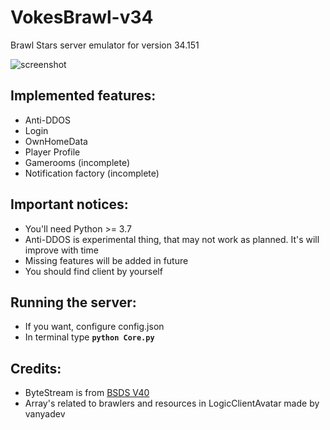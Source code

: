 # VokesBrawl-v34
Brawl Stars server emulator for version 34.151

![screenshot](https://github.com/VokesTeam/VokesBrawl-v34/blob/main/screenshot/screenshot.png)

## Implemented features:
 - Anti-DDOS
 - Login
 - OwnHomeData
 - Player Profile
 - Gamerooms (incomplete)
 - Notification factory (incomplete)

## Important notices:
 - You'll need Python >= 3.7
 - Anti-DDOS is experimental thing, that may not work as planned. It's will improve with time
 - Missing features will be added in future
 - You should find client by yourself

## Running the server:
 - If you want, configure config.json
 - In terminal type __`python Core.py`__

## Credits:
 - ByteStream is from [BSDS V40](https://github.com/CrazorTheCat/BSDS-V40)
 - Array's related to brawlers and resources in LogicClientAvatar made by vanyadev
